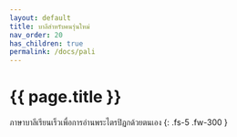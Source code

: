 ```yaml
---
layout: default
title: บาลีสำหรับคนรุ่นใหม่
nav_order: 20
has_children: true
permalink: /docs/pali
---
```


# {{ page.title  }}

ภาษาบาลีเรียนเร็วเพื่อการอ่านพระไตรปิฏกด้วยตนเอง
{: .fs-5 .fw-300 }

